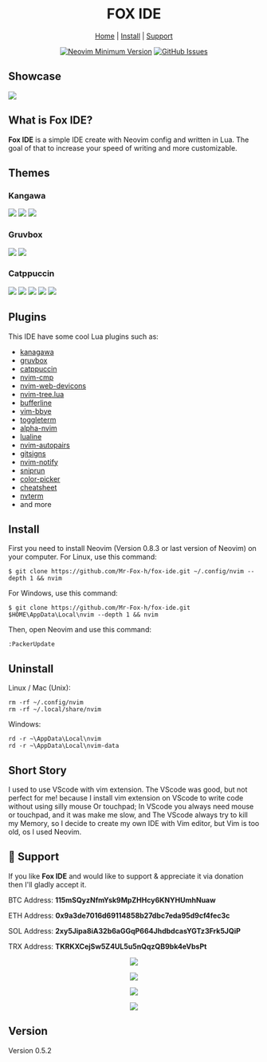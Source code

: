 <h1 align="center">FOX IDE</h1>
<div align="center">
	<a href="https://mr-fox-h.github.io">Home</a>
  <span> | </span>
  <a href="https://github.com/Mr-Fox-h/fox-ide#install">Install</a>
  <span> | </span>
	<a href="https://github.com/Mr-Fox-h/fox-ide#gift_heart-support">Support</a>
  <p></p>
</div> 

<div align="center">

 
[![Neovim Minimum Version](https://img.shields.io/badge/Neovim-0.8.3-blueviolet.svg?style=flat-square&logo=Neovim&color=90E59A&logoColor=white)](https://github.com/neovim/neovim)
[![GitHub Issues](https://img.shields.io/github/issues/FOX-IDE/Foxide.svg?style=flat-square)](https://github.com/Mr-Fox-h/fox-ide/issues)

</div>

## Showcase

<img src="IMG/Fox_IDE.png">

## What is Fox IDE?

__Fox IDE__ is a simple IDE create with Neovim config and written in Lua. The goal of that to increase your speed of writing and more customizable.

## Themes

### Kangawa

<img src="IMG/K_1.png">
<img src="IMG/K_2.png">
<img src="IMG/K_3.png">

### Gruvbox

<img src="IMG/G_1.png">
<img src="IMG/G_2.png">

### Catppuccin

<img src="IMG/C_1.png">
<img src="IMG/C_2.png">
<img src="IMG/C_3.png">
<img src="IMG/C_4.png">
<img src="IMG/C_5.png">

## Plugins

This IDE have some cool Lua plugins such as:
- [kanagawa](https://github.com/rebelot/kanagawa.nvim)
- [gruvbox](https://github.com/ellisonleao/gruvbox.nvim)
- [catppuccin](https://github.com/catppuccin/nvim)
- [nvim-cmp](https://github.com/hrsh7th/nvim-cmp)
- [nvim-web-devicons](https://github.com/nvim-tree/nvim-web-devicons)
- [nvim-tree.lua](https://github.com/nvim-tree/nvim-tree.lua)
- [bufferline](https://github.com/akinsho/bufferline.nvim)
- [vim-bbye](https://github.com/moll/vim-bbye)
- [toggleterm](https://github.com/akinsho/toggleterm.nvim)
- [alpha-nvim](https://github.com/goolord/alpha-nvim)
- [lualine](https://github.com/nvim-lualine/lualine.nvim)
- [nvim-autopairs](https://github.com/windwp/nvim-autopairs)
- [gitsigns](https://github.com/lewis6991/gitsigns.nvim)
- [nvim-notify](https://github.com/rcarriga/nvim-notify)
- [sniprun](https://github.com/michaelb/sniprun)
- [color-picker](https://github.com/ziontee113/color-picker.nvim)
- [cheatsheet](https://github.com/sudormrfbin/cheatsheet.nvim)
- [nvterm](https://github.com/NvChad/nvterm)
- and more

## Install

First you need to install Neovim (Version 0.8.3 or last version of Neovim) on your computer. For Linux, use this command:

```
$ git clone https://github.com/Mr-Fox-h/fox-ide.git ~/.config/nvim --depth 1 && nvim
```

For Windows, use this command:

```
$ git clone https://github.com/Mr-Fox-h/fox-ide.git $HOME\AppData\Local\nvim --depth 1 && nvim
```

Then, open Neovim and use this command:

```
:PackerUpdate
```

## Uninstall

Linux / Mac (Unix):
``` 
rm -rf ~/.config/nvim
rm -rf ~/.local/share/nvim
```

Windows:

```
rd -r ~\AppData\Local\nvim
rd -r ~\AppData\Local\nvim-data
```

## Short Story

I used to use VScode with vim extension. The VScode was good, but not perfect for me! because I install vim extension on VScode to write code without using silly mouse Or touchpad; In VScode you always need mouse or touchpad, and it was make me slow, and The VScode always try to kill my Memory, so I decide to create my own IDE with Vim editor, but Vim is too old, os I used Neovim.

## :gift_heart: Support

If you like __Fox IDE__ and would like to support & appreciate it via donation then I'll gladly accept it.

BTC Address: __115mSQyzNfmYsk9MpZHHcy6KNYHUmhNuaw__

ETH Address: __0x9a3de7016d69114858b27dbc7eda95d9cf4fec3c__

SOL Address: __2xy5Jipa8iA32b6aGGqP664JhdbdcasYGTz3Frk5JQiP__

TRX Address: __TKRKXCejSw5Z4UL5u5nQqzQB9bk4eVbsPt__

<div align="center">

  <img src="IMG/B.png">
  <p></p>
  <img src="IMG/E.png">
  <p></p>
  <img src="IMG/S.png">
  <p></p>
  <img src="IMG/T.png">
  <p></p>

</div>

## Version

Version 0.5.2
